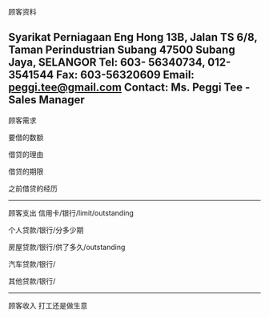 顾客资料


Syarikat Perniagaan Eng Hong 13B, Jalan TS 6/8, Taman Perindustrian Subang 47500 Subang Jaya, SELANGOR Tel: 603- 56340734, 012-3541544 Fax: 603-56320609 Email: peggi.tee@gmail.com Contact: Ms. Peggi Tee - Sales Manager
-----------------
顾客需求


要借的数额

借贷的理由

借贷的期限

之前借贷的经历


--------------
顾客支出
信用卡/银行/limit/outstanding


个人贷款/银行/分多少期

房屋贷款/银行/供了多久/outstanding

汽车贷款/银行/


其他贷款/银行/

-----------
顾客收入
打工还是做生意

